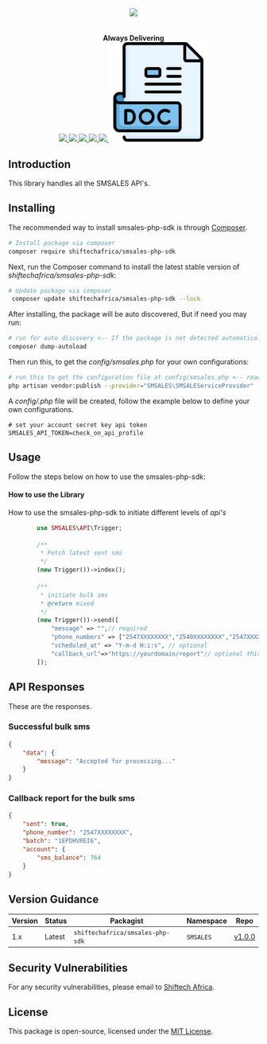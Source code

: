 # <p align="center"><a href="https://smsales.co.ke" target="_blank"><img width="200" src="https://smsales.co.ke/images/logo.png"></a></p>

<p align="center">
  <b>Always Delivering</b><br>
  <a href="https://github.com/SHIFTECH-AFRICA/smsales-php-sdk/issues">
  <img src="https://img.shields.io/github/issues/SHIFTECH-AFRICA/smsales-php-sdk.svg">
  </a>
  <a href="https://github.com/SHIFTECH-AFRICA/smsales-php-sdk/network/members">
  <img src="https://img.shields.io/github/forks/SHIFTECH-AFRICA/smsales-php-sdk.svg">
  </a>
  <a href="https://github.com/SHIFTECH-AFRICA/smsales-php-sdk/stargazers">
  <img src="https://img.shields.io/github/stars/SHIFTECH-AFRICA/smsales-php-sdk.svg">
  </a>
  <a href="https://packagist.org/packages/shiftechafrica/smsales-php-sdk">
  <img src="https://poser.pugx.org/shiftechafrica/smsales-php-sdk/v/stable">
  </a>
  <a href="https://packagist.org/packages/shiftechafrica/smsales-php-sdk">
  <img src="https://poser.pugx.org/shiftechafrica/smsales-php-sdk/downloads">
  </a>
  <a href="https://docs.smsales.co.ke/"><img src="https://github.com/dev-techguy/TechGuy/blob/master/doc.png" width="200"></a>
</p>

## Introduction

This library handles all the SMSALES API's.

## Installing

The recommended way to install smsales-php-sdk is through
[Composer](http://getcomposer.org).

```bash
# Install package via composer
composer require shiftechafrica/smsales-php-sdk
```

Next, run the Composer command to install the latest stable version of *shiftechafrica/smsales-php-sdk*:

```bash
# Update package via composer
 composer update shiftechafrica/smsales-php-sdk --lock
```

After installing, the package will be auto discovered, But if need you may run:

```bash
# run for auto discovery <-- If the package is not detected automatically -->
composer dump-autoload
```

Then run this, to get the *config/smsales.php* for your own configurations:

```bash
# run this to get the configuration file at config/smsales.php <-- read through it -->
php artisan vendor:publish --provider="SMSALES\SMSALEServiceProvider"
```

A *config/.php* file will be created, follow the example below to define your own configurations.

```dotenv
# set your account secret key api token
SMSALES_API_TOKEN=check_on_api_profile
```

## Usage

Follow the steps below on how to use the smsales-php-sdk:

#### How to use the Library

How to use the smsales-php-sdk to initiate different levels of *api's*

```php
        use SMSALES\API\Trigger;
        
        /**
         * Fetch latest sent sms
         */
        (new Trigger())->index();
  
        /**
         * initiate bulk sms
         * @return mixed
         */
        (new Trigger())->send([
            "message" => "",// required
            "phone_numbers" => ["2547XXXXXXXX","2540XXXXXXXX","2547XXXXXXXX"],// required
            "scheduled_at" => "Y-m-d H:i:s", // optional
            "callback_url"=>"https://yourdomain/report"// optional this should be a POST request
        ]);
```

## API Responses

These are the responses.

### Successful bulk sms

```json
{
    "data": {
        "message": "Accepted for processing..."
    }
}
```

### Callback report for the bulk sms

```json
{
    "sent": true,
    "phone_number": "2547XXXXXXXX",
    "batch": "1EPDHVREI6",
    "account": {
        "sms_balance": 764
    }
}
```

## Version Guidance

| Version | Status | Packagist                    | Namespace | Repo                                                                         |
| ------- | ------ | ---------------------------- | --------- | ---------------------------------------------------------------------------- |
| 1.x     | Latest | `shiftechafrica/smsales-php-sdk` | `SMSALES`     | [v1.0.0](https://github.com/SHIFTECH-AFRICA/smsales-php-sdk/releases/tag/v1.0.0) |

[smsales-php-sdk-repo]: https://github.com/SHIFTECH-AFRICA/smsales-php-sdk.git

## Security Vulnerabilities

For any security vulnerabilities, please email to [Shiftech Africa](mailto:bugs@shiftech.co.ke).

## License

This package is open-source, licensed under the [MIT License](https://opensource.org/licenses/MIT).
